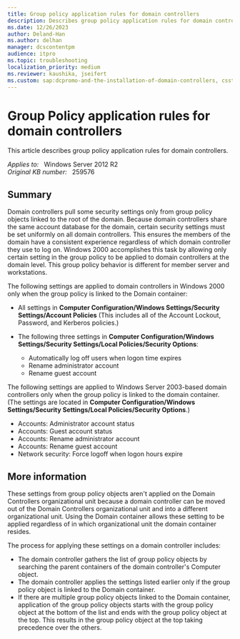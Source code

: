 ```yaml
---
title: Group policy application rules for domain controllers
description: Describes group policy application rules for domain controllers.
ms.date: 12/26/2023
author: Deland-Han
ms.author: delhan
manager: dcscontentpm
audience: itpro
ms.topic: troubleshooting
localization_priority: medium
ms.reviewer: kaushika, jseifert
ms.custom: sap:dcpromo-and-the-installation-of-domain-controllers, csstroubleshoot
---
```

# Group Policy application rules for domain controllers

This article describes group policy application rules for domain controllers.

_Applies to:_ &nbsp; Windows Server 2012 R2  
_Original KB number:_ &nbsp; 259576

## Summary

Domain controllers pull some security settings only from group policy objects linked to the root of the domain. Because domain controllers share the same account database for the domain, certain security settings must be set uniformly on all domain controllers. This ensures the members of the domain have a consistent experience regardless of which domain controller they use to log on. Windows 2000 accomplishes this task by allowing only certain setting in the group policy to be applied to domain controllers at the domain level. This group policy behavior is different for member server and workstations.

The following settings are applied to domain controllers in Windows 2000 only when the group policy is linked to the Domain container:

- All settings in **Computer Configuration/Windows Settings/Security Settings/Account Policies** (This includes all of the Account Lockout, Password, and Kerberos policies.)

- The following three settings in **Computer Configuration/Windows Settings/Security Settings/Local Policies/Security Options**:

  - Automatically log off users when logon time expires
  - Rename administrator account
  - Rename guest account

The following settings are applied to Windows Server 2003-based domain controllers only when the group policy is linked to the domain container. (The settings are located in **Computer Configuration/Windows Settings/Security Settings/Local Policies/Security Options**.)

- Accounts: Administrator account status
- Accounts: Guest account status
- Accounts: Rename administrator account
- Accounts: Rename guest account
- Network security: Force logoff when logon hours expire

## More information

These settings from group policy objects aren't applied on the Domain Controllers organizational unit because a domain controller can be moved out of the Domain Controllers organizational unit and into a different organizational unit. Using the Domain container allows these setting to be applied regardless of in which organizational unit the domain container resides.

The process for applying these settings on a domain controller includes:

- The domain controller gathers the list of group policy objects by searching the parent containers of the domain controller's Computer object.
- The domain controller applies the settings listed earlier only if the group policy object is linked to the Domain container.
- If there are multiple group policy objects linked to the Domain container, application of the group policy objects starts with the group policy object at the bottom of the list and ends with the group policy object at the top. This results in the group policy object at the top taking precedence over the others.
